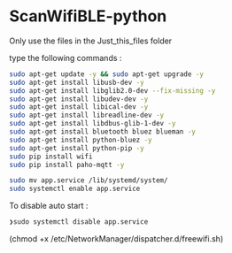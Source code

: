 # ScanWifiBLE-python

Only use the files in the Just_this_files folder

type the following commands :

```sh
sudo apt-get update -y && sudo apt-get upgrade -y
sudo apt-get install libusb-dev -y
sudo apt-get install libglib2.0-dev --fix-missing -y
sudo apt-get install libudev-dev -y
sudo apt-get install libical-dev -y 
sudo apt-get install libreadline-dev -y
sudo apt-get install libdbus-glib-1-dev -y 
sudo apt-get install bluetooth bluez blueman -y
sudo apt-get install python-bluez -y
sudo apt-get install python-pip -y
sudo pip install wifi
sudo pip install paho-mqtt -y

sudo mv app.service /lib/systemd/system/
sudo systemctl enable app.service
```
To disable auto start :
```sh
❯sudo systemctl disable app.service
```



(chmod +x /etc/NetworkManager/dispatcher.d/freewifi.sh)
